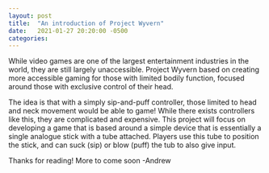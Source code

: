 ```yaml
---
layout: post
title:  "An introduction of Project Wyvern"
date:   2021-01-27 20:20:00 -0500
categories: 
---
```

While video games are one of the largest entertainment industries in the world, they are still largely unaccessible. Project Wyvern based on creating more accessible gaming for those with limited bodily function, focused around those with exclusive control of their head. 

The idea is that with a simply sip-and-puff controller, those limited to head and neck movement would be able to game! While there exists controllers like this, they are complicated and expensive. This project will focus on developing a game that is based around a simple device that is essentially a single analogue stick with a tube attached. Players use this tube to position the stick, and can suck (sip) or blow (puff) the tub to also give input.

Thanks for reading! More to come soon
-Andrew